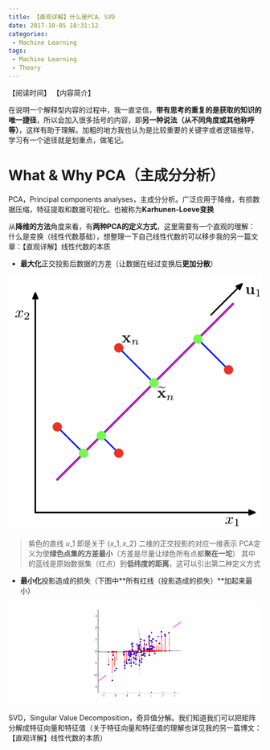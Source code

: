 ```yaml
---
title: 【直观详解】什么是PCA、SVD
date: 2017-10-05 18:31:12
categories:
 - Machine Learning
tags:
 - Machine Learning
 - Theory
---
```


【阅读时间】
【内容简介】

<!-- more -->

在说明一个解释型内容的过程中，我一直坚信，**带有思考的重复的是获取的知识的唯一捷径**，所以会加入很多括号的内容，即**另一种说法（从不同角度或其他称呼等）**，这样有助于理解。加粗的地方我也认为是比较重要的关键字或者逻辑推导，学习有一个途径就是划重点，做笔记。

# What & Why PCA（主成分分析）

PCA，Principal components analyses，主成分分析。广泛应用于降维，有损数据压缩，特征提取和数据可视化。也被称为**Karhunen-Loeve变换**

从**降维的方法**角度来看，有**两种PCA的定义方式**，这里需要有一个直观的理解：什么是变换（线性代数基础），想整理一下自己线性代数的可以移步我的另一篇文章：【直观详解】线性代数的本质

- **最大化**正交投影后数据的方差（让数据在经过变换后**更加分散**）

![往低维度的投影直观表示图](【直观详解】什么是PCA、SVD/PCA.png)

> 紫色的直线 $u\_1$ 即是关于 $\{x\_1,x\_2\}$ 二维的正交投影的对应一维表示
> PCA定义为使**绿色点集的方差最小**（方差是尽量让绿色所有点都**聚在一坨**）
> 其中的蓝线是原始数据集（红点）到**低纬度的距离**，这可以引出第二种定义方式

- **最小化**投影造成的损失（下图中**所有红线（投影造成的损失）**加起来最小）

![投影造成的损失](【直观详解】什么是PCA、SVD/PCAani.gif)

SVD，Singular Value Decomposition，奇异值分解。我们知道我们可以把矩阵分解成特征向量和特征值（关于特征向量和特征值的理解也详见我的另一篇博文：【直观详解】线性代数的本质）

















